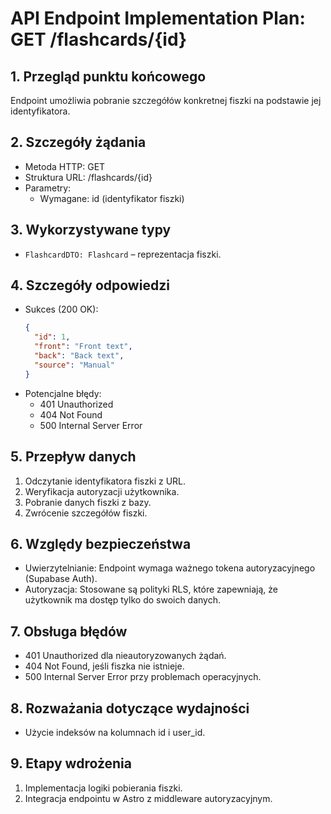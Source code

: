 # API Endpoint Implementation Plan: GET /flashcards/{id}

## 1. Przegląd punktu końcowego
Endpoint umożliwia pobranie szczegółów konkretnej fiszki na podstawie jej identyfikatora.

## 2. Szczegóły żądania
- Metoda HTTP: GET
- Struktura URL: /flashcards/{id}
- Parametry:
  - Wymagane: id (identyfikator fiszki)

## 3. Wykorzystywane typy
- `FlashcardDTO: Flashcard` – reprezentacja fiszki.

## 4. Szczegóły odpowiedzi
- Sukces (200 OK):
  ```json
  {
    "id": 1,
    "front": "Front text",
    "back": "Back text",
    "source": "Manual"
  }
  ```
- Potencjalne błędy:
  - 401 Unauthorized
  - 404 Not Found
  - 500 Internal Server Error

## 5. Przepływ danych
1. Odczytanie identyfikatora fiszki z URL.
2. Weryfikacja autoryzacji użytkownika.
3. Pobranie danych fiszki z bazy.
4. Zwrócenie szczegółów fiszki.

## 6. Względy bezpieczeństwa
- Uwierzytelnianie: Endpoint wymaga ważnego tokena autoryzacyjnego (Supabase Auth).
- Autoryzacja: Stosowane są polityki RLS, które zapewniają, że użytkownik ma dostęp tylko do swoich danych.

## 7. Obsługa błędów
- 401 Unauthorized dla nieautoryzowanych żądań.
- 404 Not Found, jeśli fiszka nie istnieje.
- 500 Internal Server Error przy problemach operacyjnych.

## 8. Rozważania dotyczące wydajności
- Użycie indeksów na kolumnach id i user_id.

## 9. Etapy wdrożenia
1. Implementacja logiki pobierania fiszki.
2. Integracja endpointu w Astro z middleware autoryzacyjnym.